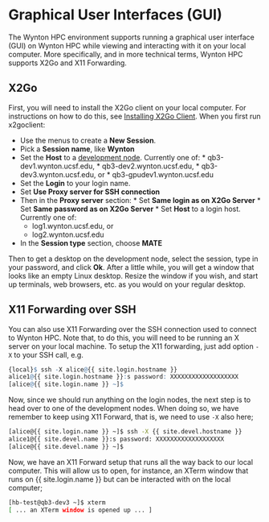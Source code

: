 # Graphical User Interfaces (GUI)

The Wynton HPC environment supports running a graphical user interface (GUI) on Wynton HPC while viewing and interacting with it on your local computer.  More specifically, and in more technical terms, Wynton HPC supports X2Go and X11 Forwarding.

## X2Go

First, you will need to install the X2Go client on your local computer.  For instructions on how to do this, see [Installing X2Go Client](https://wiki.x2go.org/doku.php/doc:installation:x2goclient). When you first run x2goclient:

  *   Use the menus to create a **New Session**.
  *   Pick a **Session name**, like **Wynton**
  *   Set the **Host** to a [development node](https://ucsf-hpc.github.io/wynton/get-started/development-prototyping.html). Currently one of:
     *   qb3-dev1.wynton.ucsf.edu,
     *   qb3-dev2.wynton.ucsf.edu,
     *   qb3-dev3.wynton.ucsf.edu, or
     *   qb3-gpudev1.wynton.ucsf.edu
  *   Set the **Login** to your login name.
  *   Set **Use Proxy server for SSH connection**
  *   Then in the **Proxy server** section:
     *   Set **Same login as on X2Go Server**
     *   Set **Same password as on X2Go Server**
     *   Set **Host** to a login host. Currently one of:
        *   log1.wynton.ucsf.edu, or
        *   log2.wynton.ucsf.edu
  *   In the **Session type** section, choose **MATE**

Then to get a desktop on the development node, select the session, type in your password, and click **Ok**. After a little while, you will get a window that looks like an empty Linux desktop. Resize the window if you wish, and start up terminals, web browsers, etc. as you would on your regular desktop.


## X11 Forwarding over SSH

You can also use X11 Forwarding over the SSH connection used to connect to Wynton HPC.  Note that, to do this, you will need to be running an X server on your local machine.  To setup the X11 forwarding, just add option `-X` to your SSH call, e.g.

```r
{local}$ ssh -X alice@{{ site.login.hostname }}
alice1@{{ site.login.hostname }}:s password: XXXXXXXXXXXXXXXXXXX
[alice@{{ site.login.name }} ~]$ 
```

Now, since we should run anything on the login nodes, the next step is to head over to one of the development nodes.  When doing so, we have remember to keep using X11 Forward, that is, we need to use `-X` also here;

```sh
[alice@{{ site.login.name }} ~]$ ssh -X {{ site.devel.hostname }}
alice1@{{ site.devel.name }}:s password: XXXXXXXXXXXXXXXXXXX
[alice@{{ site.devel.name }} ~]$ 
```

Now, we have an X11 Forward setup that runs all the way back to our local computer.  This will allow us to open, for instance, an XTerm window that runs on {{ site.login.name }} but can be interacted with on the local computer;

```sh
[hb-test@qb3-dev3 ~]$ xterm
[ ... an XTerm window is opened up ... ]
```
